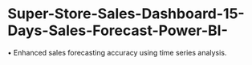 # Super-Store-Sales-Dashboard-15-Days-Sales-Forecast-Power-BI-
• Enhanced sales forecasting accuracy using time series analysis.
